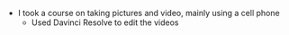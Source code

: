 * I took a course on taking pictures and video, mainly using a cell phone
	* Used Davinci Resolve to edit the videos